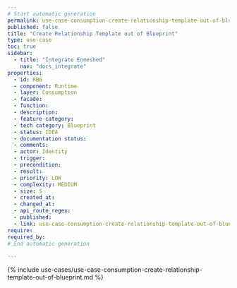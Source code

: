 ```yaml
---
# Start automatic generation
permalink: use-case-consumption-create-relationship-template-out-of-blueprint
published: false
title: "Create Relationship Template out of Blueprint"
type: use-case
toc: true
sidebar:
  - title: "Integrate Enmeshed"
    nav: "docs_integrate"
properties:
  - id: RB6
  - component: Runtime
  - layer: Consumption
  - facade:
  - function:
  - description:
  - feature category:
  - tech category: Blueprint
  - status: IDEA
  - documentation status:
  - comments:
  - actor: Identity
  - trigger:
  - precondition:
  - result:
  - priority: LOW
  - complexity: MEDIUM
  - size: S
  - created_at:
  - changed_at:
  - api_route_regex:
  - published:
  - link: use-case-consumption-create-relationship-template-out-of-blueprint
require:
required_by:
# End automatic generation

---
```


{% include use-cases/use-case-consumption-create-relationship-template-out-of-blueprint.md %}
